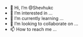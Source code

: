 - 👋 Hi, I’m @Shevhukc
- 👀 I’m interested in ...
- 🌱 I’m currently learning ...
- 💞️ I’m looking to collaborate on ...
- 📫 How to reach me ...

<!---
Shevhukc/Shevhukc is a ✨ special ✨ repository because its `README.md` (this file) appears on your GitHub profile.
You can click the Preview link to take a look at your changes.
--->
